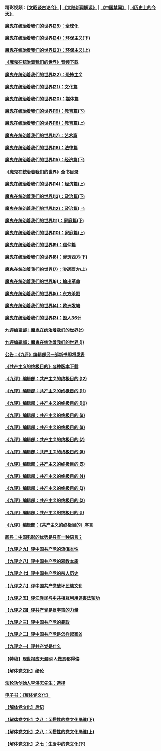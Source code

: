 #### 精彩视频：[《文昭谈古论今》](https://github.com/gfw-breaker/wenzhao/blob/master/README.md?t=11231233) | [《大陆新闻解读》](https://github.com/gfw-breaker/ntdtv-comedy/blob/master/README.md?t=11231233) | [《中国禁闻》](https://github.com/gfw-breaker/ntdtv-news/blob/master/README.md?t=11231233) | [《历史上的今天》](https://github.com/gfw-breaker/today-in-history/blob/master/README.md?t=11231233) 

#### [魔鬼在统治着我们的世界(25)：全球化](../pages/nsc422/n10788205.md?t=11231233) 

#### [魔鬼在统治着我们的世界(24)：环保主义(下)](../pages/nsc422/n10695307.md?t=11231233) 

#### [魔鬼在统治着我们的世界(23)：环保主义(上)](../pages/nsc422/n10688613.md?t=11231233) 

#### [《魔鬼在统治着我们的世界》音频下载](../pages/nsc422/n10635553.md?t=11231233) 

#### [魔鬼在统治着我们的世界(22)：恐怖主义](../pages/nsc422/n10614727.md?t=11231233) 

#### [魔鬼在统治着我们的世界(21)：文化篇](../pages/nsc422/n10597706.md?t=11231233) 

#### [魔鬼在统治着我们的世界(20)：媒体篇](../pages/nsc422/n10586579.md?t=11231233) 

#### [魔鬼在统治着我们的世界(19)：教育篇(下)](../pages/nsc422/n10564808.md?t=11231233) 

#### [魔鬼在统治着我们的世界(18)：教育篇(上)](../pages/nsc422/n10526970.md?t=11231233) 

#### [魔鬼在统治着我们的世界(17)：艺术篇](../pages/nsc422/n10499093.md?t=11231233) 

#### [魔鬼在统治着我们的世界(16)：法律篇](../pages/nsc422/n10485969.md?t=11231233) 

#### [魔鬼在统治着我们的世界(15)：经济篇(下)](../pages/nsc422/n10469975.md?t=11231233) 

#### [《魔鬼在统治着我们的世界》全书目录](../pages/nsc422/n10464261.md?t=11231233) 

#### [魔鬼在统治着我们的世界(14)：经济篇(上)](../pages/nsc422/n10457370.md?t=11231233) 

#### [魔鬼在统治着我们的世界(13)：政治篇(下)](../pages/nsc422/n10448270.md?t=11231233) 

#### [魔鬼在统治着我们的世界(12)：政治篇(上)](../pages/nsc422/n10444576.md?t=11231233) 

#### [魔鬼在统治着我们的世界(11)：家庭篇(下)](../pages/nsc422/n10440961.md?t=11231233) 

#### [魔鬼在统治着我们的世界(10)：家庭篇(上)](../pages/nsc422/n10435448.md?t=11231233) 

#### [魔鬼在统治着我们的世界(9)：信仰篇](../pages/nsc422/n10432159.md?t=11231233) 

#### [魔鬼在统治着我们的世界(8)：渗透西方(下)](../pages/nsc422/n10429603.md?t=11231233) 

#### [魔鬼在统治着我们的世界(7)：渗透西方(上)](../pages/nsc422/n10426013.md?t=11231233) 

#### [魔鬼在统治着我们的世界(6)：输出革命](../pages/nsc422/n10421536.md?t=11231233) 

#### [魔鬼在统治着我们的世界(5)：东方杀戮](../pages/nsc422/n10417707.md?t=11231233) 

#### [魔鬼在统治着我们的世界(4)：欧洲发端](../pages/nsc422/n10414890.md?t=11231233) 

#### [魔鬼在统治着我们的世界(3)：毁人36计](../pages/nsc422/n10411583.md?t=11231233) 

#### [九评编辑部：魔鬼在统治着我们的世界(2)](../pages/nsc422/n10410036.md?t=11231233) 

#### [九评编辑部：魔鬼在统治着我们的世界 (1)](../pages/nsc422/n10406825.md?t=11231233) 

#### [公告：《九评》编辑部另一部新书即将发表](../pages/nsc422/n10405104.md?t=11231233) 

#### [《共产主义的终极目的》各种版本下载](../pages/nsc422/n10022138.md?t=11231233) 

#### [《九评》编辑部：共产主义的终极目的 (12)](../pages/nsc422/n9933272.md?t=11231233) 

#### [《九评》编辑部：共产主义的终极目的 (11)](../pages/nsc422/n9924973.md?t=11231233) 

#### [《九评》编辑部：共产主义的终极目的 (10)](../pages/nsc422/n9920883.md?t=11231233) 

#### [《九评》编辑部：共产主义的终极目的 (9)](../pages/nsc422/n9916363.md?t=11231233) 

#### [《九评》编辑部：共产主义的终极目的 (8)](../pages/nsc422/n9912488.md?t=11231233) 

#### [《九评》编辑部：共产主义的终极目的 (7)](../pages/nsc422/n9901176.md?t=11231233) 

#### [《九评》编辑部：共产主义的终极目的 (6)](../pages/nsc422/n9899359.md?t=11231233) 

#### [《九评》编辑部：共产主义的终极目的 (5)](../pages/nsc422/n9893174.md?t=11231233) 

#### [《九评》编辑部：共产主义的终极目的 (4)](../pages/nsc422/n9891246.md?t=11231233) 

#### [《九评》编辑部：共产主义的终极目的 (3)](../pages/nsc422/n9879879.md?t=11231233) 

#### [《九评》编辑部：共产主义的终极目的 (2)](../pages/nsc422/n9876205.md?t=11231233) 

#### [《九评》编辑部：共产主义的终极目的 (1)](../pages/nsc422/n9865857.md?t=11231233) 

#### [《九评》编辑部：《共产主义的终极目的》序言](../pages/nsc422/n9862666.md?t=11231233) 

#### [颜丹：中国电影的优势是只有一种语言？](../pages/nsc422/n9583062.md?t=11231233) 

#### [【九评之九】评中国共产党的流氓本性](../pages/nsc422/n737542.md?t=11231233) 

#### [【九评之八】评中国共产党的邪教本质](../pages/nsc422/n735942.md?t=11231233) 

#### [【九评之七】评中国共产党的杀人历史](../pages/nsc422/n733806.md?t=11231233) 

#### [【九评之六】评中国共产党破坏民族文化](../pages/nsc422/n731667.md?t=11231233) 

#### [【九评之五】评江泽民与中共相互利用迫害法轮功](../pages/nsc422/n730058.md?t=11231233) 

#### [【九评之四】评共产党是反宇宙的力量](../pages/nsc422/n727814.md?t=11231233) 

#### [【九评之三】评中国共产党的暴政](../pages/nsc422/n725597.md?t=11231233) 

#### [【九评之二】评中国共产党是怎样起家的](../pages/nsc422/n723946.md?t=11231233) 

#### [【九评之一】评共产党是什么](../pages/nsc422/n722529.md?t=11231233) 

#### [【特稿】现世报应无漏网 人做恶都得偿](../pages/nsc422/n4215167.md?t=11231233) 

#### [【解体党文化】绪论](../pages/nsc422/n1449356.md?t=11231233) 

#### [法轮功创始人李洪志先生：选择](../pages/nsc422/n3580738.md?t=11231233) 

#### [电子书：《解体党文化》](../pages/nsc422/n1573484.md?t=11231233) 

#### [【解体党文化】后记](../pages/nsc422/n1531999.md?t=11231233) 

#### [【解体党文化】之八：习惯性的党文化思维(下)](../pages/nsc422/n1526477.md?t=11231233) 

#### [【解体党文化】之八：习惯性的党文化思维(上)](../pages/nsc422/n1520631.md?t=11231233) 

#### [【解体党文化】之七：生活中的党文化(下)](../pages/nsc422/n1513446.md?t=11231233) 

